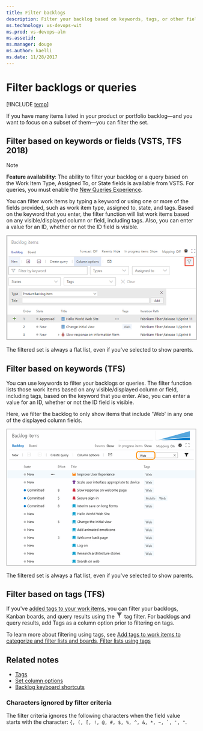 ```yaml
---
title: Filter backlogs  
description: Filter your backlog based on keywords, tags, or other fields   
ms.technology: vs-devops-wit
ms.prod: vs-devops-alm
ms.assetid: 
ms.manager: douge
ms.author: kaelli
ms.date: 11/28/2017
---
```

  

# Filter backlogs or queries

[!INCLUDE [temp](../_shared/version-vsts-tfs-all-versions.md)] 

<!--- NEEDS UPDATING BASED ON FEATURES UNDER RELEASE  --> 
<a id="filter"></a>
 
If you have many items listed in your product or portfolio backlog&mdash;and you want to focus on a subset of them&mdash;you can filter the set. 


## Filter based on keywords or fields (VSTS, TFS 2018)    

> [!NOTE]   
> **Feature availability**: The ability to filter your backlog or a query based on the Work Item Type, Assigned To, or State fields is available from VSTS. For queries, you must enable the [New Queries Experience](../track/queries-preview.md). 

You can filter work items by typing a keyword or using one or more of the fields provided, such as work item type, assigned to, state, and tags. Based on the keyword that you enter, the filter function will list work items based on any visible/displayed column or field, including tags. Also, you can enter a value for an ID, whether or not the ID field is visible.  

<img src="_img/filter-backlogs-options.png" alt="Backlogs, turn filtering on" style="border: 2px solid #C3C3C3;" />

The filtered set is always a flat list, even if you've selected to show parents. 


## Filter based on keywords (TFS) 

You can use keywords to filter your backlogs or queries. The filter function lists those work items based on any visible/displayed column or field, including tags, based on the keyword that you enter. Also, you can enter a value for an ID, whether or not the ID field is visible.  

Here, we filter the backlog to only show items that include 'Web' in any one of the displayed column fields. 

<img src="_img/cyb-filter-backlog.png" alt="Apply text filter" style="border: 1px solid #C3C3C3;" />  

The filtered set is always a flat list, even if you've selected to show parents.  


## Filter based on tags (TFS) 
If you've [added tags to your work items](../track/add-tags-to-work-items.md), you can filter your backlogs, Kanban boards, and query results using the ![tag filter icon](../_img/icons/tag_filter_icon.png) tag filter. For backlogs and query results, add Tags as a column option prior to filtering on tags.  

To learn more about filtering using tags, see [Add tags to work items to categorize and filter lists and boards, Filter lists using tags](../track/add-tags-to-work-items.md#filter)
 

## Related notes  
- [Tags](../track/add-tags-to-work-items.md) 
- [Set column options](set-column-options.md)  
- [Backlog keyboard shortcuts](backlogs-keyboard-shortcuts.md)

### Characters ignored by filter criteria

The filter criteria ignores the following characters when the field value starts with the character: ```{, (, [, !, @, #, $, %, ^, &, *, ~, `, ', "```.  
